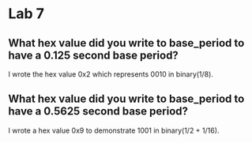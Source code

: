 # Lab 7

## What hex value did you write to base_period to have a 0.125 second base period?
I wrote the hex value 0x2 which represents 0010 in binary(1/8).

## What hex value did you write to base_period to have a 0.5625 second base period?
I wrote a hex value 0x9 to demonstrate 1001 in binary(1/2 + 1/16). 